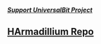 ##### [Support UniversalBit Project](https://github.com/universalbit-dev/universalbit-dev/tree/main/support) 

[HArmadillium Repo](https://github.com/universalbit-dev/armadillium)
---
